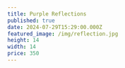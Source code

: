 ```yaml
---
title: Purple Reflections
published: true
date: 2024-07-29T15:29:00.000Z
featured_image: /img/reflection.jpg
height: 14
width: 14
price: 350
---
```

